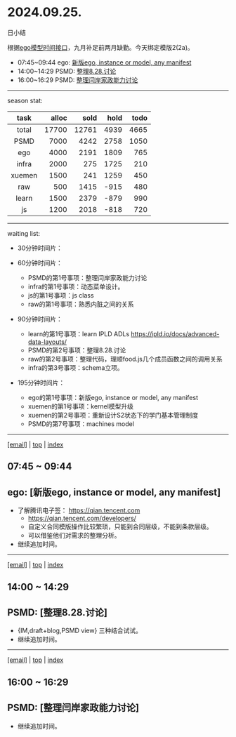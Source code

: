 # 2024.09.25.
日小结

<a id="top"></a>
根据[ego模型时间接口](https://gitee.com/hyg/blog/blob/master/timeflow.md)，九月补足前两月缺勤。今天绑定模版2(2a)。

<a id="index"></a>
- 07:45~09:44	ego: [新版ego, instance or model, any manifest](#20240925074500)
- 14:00~14:29	PSMD: [整理8.28.讨论](#20240925140000)
- 16:00~16:29	PSMD: [整理闫岸家政能力讨论](#20240925160000)

---
season stat:

| task | alloc | sold | hold | todo |
| :---: | ---: | ---: | ---: | ---: |
| total | 17700 | 12761 | 4939 | 4665 |
| PSMD | 7000 | 4242 | 2758 | 1050 |
| ego | 4000 | 2191 | 1809 | 765 |
| infra | 2000 | 275 | 1725 | 210 |
| xuemen | 1500 | 241 | 1259 | 450 |
| raw | 500 | 1415 | -915 | 480 |
| learn | 1500 | 2379 | -879 | 990 |
| js | 1200 | 2018 | -818 | 720 |

---
waiting list:


- 30分钟时间片：

- 60分钟时间片：
  - PSMD的第1号事项：整理闫岸家政能力讨论
  - infra的第1号事项：动态菜单设计。
  - js的第1号事项：js class
  - raw的第1号事项：熟悉内脏之间的关系

- 90分钟时间片：
  - learn的第1号事项：learn IPLD ADLs https://ipld.io/docs/advanced-data-layouts/
  - PSMD的第2号事项：整理8.28.讨论
  - raw的第2号事项：整理代码，理顺food.js几个成员函数之间的调用关系
  - infra的第3号事项：schema立项。

- 195分钟时间片：
  - ego的第1号事项：新版ego, instance or model, any manifest
  - xuemen的第1号事项：kernel模型升级
  - xuemen的第2号事项：重新设计S2状态下的学门基本管理制度
  - PSMD的第7号事项：machines model

---
<a href="mailto:huangyg@mars22.com?subject=关于2024.09.25.[新版ego, instance or model, any manifest]任务&body=日期: 2024.09.25.%0D%0A序号: 5%0D%0A手稿:../../draft/2024/09/20240925.01.md%0D%0A---请勿修改邮件主题及以上内容 从下一行开始写您的想法---%0D%0A">[email]</a> | [top](#top) | [index](#index)
<a id="20240925074500"></a>
## 07:45 ~ 09:44
## ego: [新版ego, instance or model, any manifest]

- 了解腾讯电子签： https://qian.tencent.com
    - https://qian.tencent.com/developers/
    - 自定义合同模版操作比较繁琐，只能到合同层级，不能到条款层级。
    - 可以借鉴他们对需求的整理分析。
- 继续追加时间。

---
<a href="mailto:huangyg@mars22.com?subject=关于2024.09.25.[整理8.28.讨论]任务&body=日期: 2024.09.25.%0D%0A序号: 7%0D%0A手稿:../../draft/2024/09/20240925.02.md%0D%0A---请勿修改邮件主题及以上内容 从下一行开始写您的想法---%0D%0A">[email]</a> | [top](#top) | [index](#index)
<a id="20240925140000"></a>
## 14:00 ~ 14:29
## PSMD: [整理8.28.讨论]

- {IM,draft+blog,PSMD view} 三种结合试试。
- 继续追加时间。

---
<a href="mailto:huangyg@mars22.com?subject=关于2024.09.25.[整理闫岸家政能力讨论]任务&body=日期: 2024.09.25.%0D%0A序号: 9%0D%0A手稿:../../draft/2024/09/20240925.03.md%0D%0A---请勿修改邮件主题及以上内容 从下一行开始写您的想法---%0D%0A">[email]</a> | [top](#top) | [index](#index)
<a id="20240925160000"></a>
## 16:00 ~ 16:29
## PSMD: [整理闫岸家政能力讨论]

- 继续追加时间。
